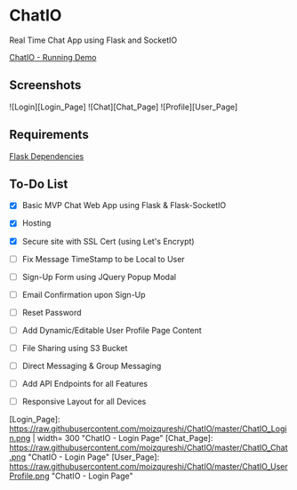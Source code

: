 # ChatIO
Real Time Chat App using Flask and SocketIO

[ChatIO - Running Demo](https://chat.moizqureshi.io)

## Screenshots
![Login][Login_Page] ![Chat][Chat_Page] ![Profile][User_Page]

## Requirements
[Flask Dependencies](https://github.com/moizqureshi/ChatIO/blob/master/requirements.txt)

## To-Do List
- [X] Basic MVP Chat Web App using Flask & Flask-SocketIO
- [X] Hosting
- [X] Secure site with SSL Cert (using Let's Encrypt)
- [ ] Fix Message TimeStamp to be Local to User
- [ ] Sign-Up Form using JQuery Popup Modal
- [ ] Email Confirmation upon Sign-Up
- [ ] Reset Password
- [ ] Add Dynamic/Editable User Profile Page Content
- [ ] File Sharing using S3 Bucket
- [ ] Direct Messaging & Group Messaging
- [ ] Add API Endpoints for all Features
- [ ] Responsive Layout for all Devices
  

[Login_Page]: https://raw.githubusercontent.com/moizqureshi/ChatIO/master/ChatIO_Login.png | width= 300 "ChatIO - Login Page"
[Chat_Page]: https://raw.githubusercontent.com/moizqureshi/ChatIO/master/ChatIO_Chat.png "ChatIO - Login Page"
[User_Page]: https://raw.githubusercontent.com/moizqureshi/ChatIO/master/ChatIO_UserProfile.png "ChatIO - Login Page"
